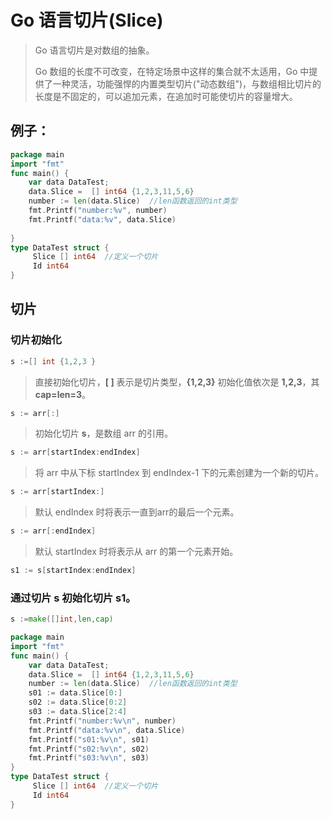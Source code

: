 # Go 语言切片(Slice)

> Go 语言切片是对数组的抽象。
>
> Go 数组的长度不可改变，在特定场景中这样的集合就不太适用，Go 中提供了一种灵活，功能强悍的内置类型切片("动态数组")，与数组相比切片的长度是不固定的，可以追加元素，在追加时可能使切片的容量增大。

## 例子：

```go
package main
import "fmt"
func main() {
	var data DataTest;
	data.Slice =  [] int64 {1,2,3,11,5,6}
	number := len(data.Slice)  //len函数返回的int类型
	fmt.Printf("number:%v", number)
	fmt.Printf("data:%v", data.Slice)
	
}
type DataTest struct {
	 Slice [] int64  //定义一个切片
	 Id int64
} 
```

## 切片

### 切片初始化

```go
s :=[] int {1,2,3 } 
```

> 直接初始化切片，**[ ]** 表示是切片类型，**{1,2,3}** 初始化值依次是 **1,2,3**，其 **cap=len=3**。

```go
s := arr[:] 
```

> 初始化切片 **s**，是数组 arr 的引用。

```go
s := arr[startIndex:endIndex] 
```

> 将 arr 中从下标 startIndex 到 endIndex-1 下的元素创建为一个新的切片。

```go
s := arr[startIndex:] 
```

> 默认 endIndex 时将表示一直到arr的最后一个元素。

```go
s := arr[:endIndex] 
```

> 默认 startIndex 时将表示从 arr 的第一个元素开始。

```go
s1 := s[startIndex:endIndex] 
```

### 通过切片 s 初始化切片 s1。

```go
s :=make([]int,len,cap) 
```

```go
package main
import "fmt"
func main() {
	var data DataTest;
	data.Slice =  [] int64 {1,2,3,11,5,6}
	number := len(data.Slice)  //len函数返回的int类型
	s01 := data.Slice[0:]
	s02 := data.Slice[0:2]
	s03 := data.Slice[2:4]
	fmt.Printf("number:%v\n", number)
	fmt.Printf("data:%v\n", data.Slice)
	fmt.Printf("s01:%v\n", s01)
	fmt.Printf("s02:%v\n", s02)
	fmt.Printf("s03:%v\n", s03)
}
type DataTest struct {
	 Slice [] int64  //定义一个切片
	 Id int64
} 
```

